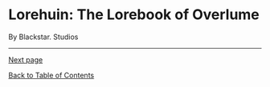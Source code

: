 # Lorehuin: The Lorebook of Overlume
By Blackstar. Studios

---

[Next page](/Lorehuin/Religon/copyright.md)

[Back to Table of Contents](/Lorehuin/Front/table-of-contents.md)
